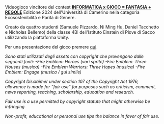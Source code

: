 Videogioco vincitore del contest [**INFORMATICA x GIOCO = FANTASIA + REGOLE**](https://computerscience.unicam.it/informatica-gioco-fantasia-regole) Edizione 2024 dell'Università di Camerino nella categoria Ecosostenibilità e Parità di Genere.

Creato da quattro studenti (Samuele Pizzardo, Ni Ming Hu, Daniel Tacchetto e Nicholas Bellemo) della classe 4BI dell'Istituto Einstein di Piove di Sacco utilizzando la piattaforma Unity.

Per una presentazione del gioco premere [qui](https://computerscience.unicam.it/informatica-gioco-fantasia-regole).



*Sono stati utilizzati degli assets con copyright che provengono dalle seguenti fonti:*
*-Fire Emblem: Heroes (vari sprite)*
*-Fire Emblem: Three Houses (musica)*
*-Fire Emblem Warriors: Three Hopes (musica)*
*-Fire Emblem: Engage (musica / gui simile)*

*Copyright Disclaimer under section 107 of the Copyright Act 1976, allowance is made for “fair use” for purposes such as criticism, comment, news reporting, teaching, scholarship, education and research.*

*Fair use is a use permitted by copyright statute that might otherwise be infringing.*

*Non-profit, educational or personal use tips the balance in favor of fair use.*
